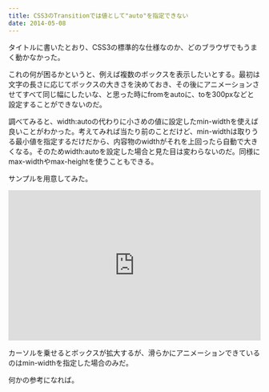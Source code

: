 ```yaml
---
title: CSS3のTransitionでは値として"auto"を指定できない
date: 2014-05-08
---
```


タイトルに書いたとおり、CSS3の標準的な仕様なのか、どのブラウザでもうまく動かなかった。

これの何が困るかというと、例えば複数のボックスを表示したいとする。最初は文字の長さに応じてボックスの大きさを決めておき、その後にアニメーションさせてすべて同じ幅にしたいな、と思った時にfromをautoに、toを300pxなどと設定することができないのだ。

調べてみると、width:autoの代わりに小さめの値に設定したmin-widthを使えば良いことがわかった。考えてみれば当たり前のことだけど、min-widthは取りうる最小値を指定するだけだから、内容物のwidthがそれを上回ったら自動で大きくなる。そのためwidth:autoを設定した場合と見た目は変わらないのだ。同様にmax-widthやmax-heightを使うこともできる。

サンプルを用意してみた。

<iframe width="100%" height="300" src="http://jsfiddle.net/uLyPE/1/embedded/result,html,css" frameborder="0"></iframe>

カーソルを乗せるとボックスが拡大するが、滑らかにアニメーションできているのはmin-widthを指定した場合のみだ。

何かの参考になれば。
